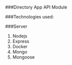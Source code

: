 ###Directory App API Module

###Technologies used:

###Server

1. Nodejs
2. Express
3. Docker
4. Mongo
5. Mongoose
